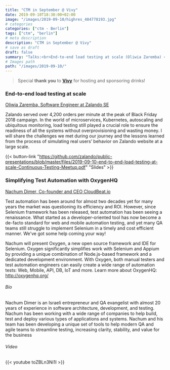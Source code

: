 ```yaml
---
title: "CTM in September @ Vivy"
date: 2019-09-10T18:30:00+02:00
image: "/images/2019-09-10/highres_484778193.jpg"
# categories
categories: ["ctm - Berlin"]
tags: ["ctm", "berlin"]
# meta description
description: "CTM in September @ Vivy"
# save as draft
draft: false
summary: "Talks:<br>End-to-end load testing at scale (Oliwia Zaremba) <br> Simplifying Test Automation with OxygenHQ (Nachum Dimer)"
# Images path
path: "/images/2019-09-10/"
---
```


> Special **thank you** to **[Vivy](https://www.vivy.com/)** for hosting and 
sponsoring drinks!

### End-to-end load testing at scale
[Oliwia Zaremba, Software Engineer at Zalando SE](https://twitter.com/tortilato)

Zalando served over 4,200 orders per minute at the peak of Black 
Friday 2018 campaign. In the world of microservices, Kubernetes, 
autoscaling and ubiquitous monitoring, load testing still played 
a crucial role to ensure the readiness of all the systems without 
overprovisioning and wasting money. I will share the challenges 
we met during our journey and the lessons learned from the process 
of simulating real users’ behavior on Zalando website at a large scale.

{{< button-link "https://github.com/zalando/public-presentations/blob/master/files/2019-09-10-end-to-end-load-testing-at-scale-Continuous-Testing-Meetup.pdf" "Slides" >}}

### Simplifying Test Automation with OxygenHQ
[Nachum Dimer, Co-founder and CEO CloudBeat.io](https://twitter.com/n_dimer)

Test automation has been around for almost two decades yet for many 
years the market was questioning its efficiency and ROI. However, 
since Selenium framework has been released, test automation has been 
seeing a renaissance. What started as a developer-oriented tool has 
now become a de-facto standard for web and mobile automation testing, 
and yet many QA teams still struggle to implement Selenium in a timely 
and cost efficient manner. We've got some help coming your way!

Nachum will present Oxygen, a new open source framework and IDE for 
Selenium. Oxygen significantly simplifies work with Selenium and Appium 
by providing a unique combination of Node.js-based framework and a 
dedicated development environment. With Oxygen, both manual testers 
and test automation engineers can easily create a wide range of automation 
tests: Web, Mobile, API, DB, IoT and more. Learn more about OxygenHQ: 
http://oxygenhq.org/

###### Bio
Nachum Dimer is an Israeli entrepreneur and QA evangelist with almost 
20 years of experience in software architecture, development, and 
testing. Nachum has been working with a wide range of companies 
to help build, test and deploy various types of applications and 
systems. Nachum and his team has been developing a unique set of 
tools to help modern QA and agile teams to streamline testing, 
increasing clarity, stability, and value for the business

###### Video
{{< youtube toZBLn3Ni1I >}}